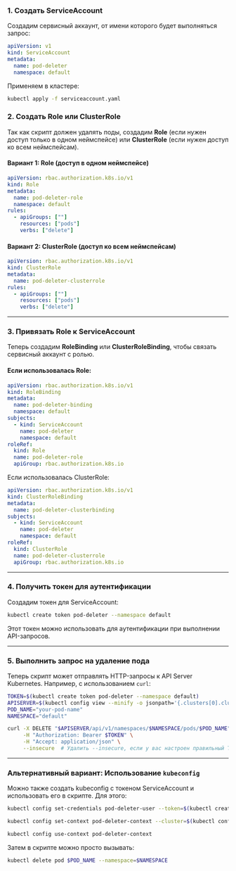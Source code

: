 ### 1. **Создать ServiceAccount**

Создадим сервисный аккаунт, от имени которого будет выполняться запрос:
```yaml
apiVersion: v1
kind: ServiceAccount
metadata:
  name: pod-deleter
  namespace: default
```

Применяем в кластере:
```bash
kubectl apply -f serviceaccount.yaml
```

### 2. **Создать Role или ClusterRole**

Так как скрипт должен удалять поды, создадим **Role** (если нужен доступ только в одном неймспейсе) или **ClusterRole** (если нужен доступ ко всем неймспейсам).

#### **Вариант 1: Role (доступ в одном неймспейсе)**

```yaml
apiVersion: rbac.authorization.k8s.io/v1
kind: Role
metadata:
  name: pod-deleter-role
  namespace: default
rules:
  - apiGroups: [""]
    resources: ["pods"]
    verbs: ["delete"]
```

#### **Вариант 2: ClusterRole (доступ ко всем неймспейсам)**

```yaml
apiVersion: rbac.authorization.k8s.io/v1
kind: ClusterRole
metadata:
  name: pod-deleter-clusterrole
rules:
  - apiGroups: [""]
    resources: ["pods"]
    verbs: ["delete"]
```

---
### 3. **Привязать Role к ServiceAccount**

Теперь создадим **RoleBinding** или **ClusterRoleBinding**, чтобы связать сервисный аккаунт с ролью.

#### **Если использовалась Role:**

```yaml
apiVersion: rbac.authorization.k8s.io/v1
kind: RoleBinding
metadata:
  name: pod-deleter-binding
  namespace: default
subjects:
  - kind: ServiceAccount
    name: pod-deleter
    namespace: default
roleRef:
  kind: Role
  name: pod-deleter-role
  apiGroup: rbac.authorization.k8s.io
```

Если использовалась ClusterRole:

```yaml
apiVersion: rbac.authorization.k8s.io/v1
kind: ClusterRoleBinding
metadata:
  name: pod-deleter-clusterbinding
subjects:
  - kind: ServiceAccount
    name: pod-deleter
    namespace: default
roleRef:
  kind: ClusterRole
  name: pod-deleter-clusterrole
  apiGroup: rbac.authorization.k8s.io
```

---
### 4. **Получить токен для аутентификации**

Создадим токен для ServiceAccount:

```bash
kubectl create token pod-deleter --namespace default
```

Этот токен можно использовать для аутентификации при выполнении API-запросов.

---

### 5. **Выполнить запрос на удаление пода**

Теперь скрипт может отправлять HTTP-запросы к API Server Kubernetes. Например, с использованием `curl`:

```bash
TOKEN=$(kubectl create token pod-deleter --namespace default)
APISERVER=$(kubectl config view --minify -o jsonpath='{.clusters[0].cluster.server}')
POD_NAME="your-pod-name"
NAMESPACE="default"

curl -X DELETE "$APISERVER/api/v1/namespaces/$NAMESPACE/pods/$POD_NAME" \
     -H "Authorization: Bearer $TOKEN" \
     -H "Accept: application/json" \
     --insecure  # Удалить --insecure, если у вас настроен правильный TLS
```

---
### Альтернативный вариант: Использование `kubeconfig`

Можно также создать kubeconfig с токеном ServiceAccount и использовать его в скрипте. Для этого:
```bash
kubectl config set-credentials pod-deleter-user --token=$(kubectl create token pod-deleter --namespace default)

kubectl config set-context pod-deleter-context --cluster=$(kubectl config view --minify -o jsonpath='{.clusters[0].name}') --user=pod-deleter-user --namespace=default

kubectl config use-context pod-deleter-context
```

Затем в скрипте можно просто вызывать:
```bash
kubectl delete pod $POD_NAME --namespace=$NAMESPACE
```
